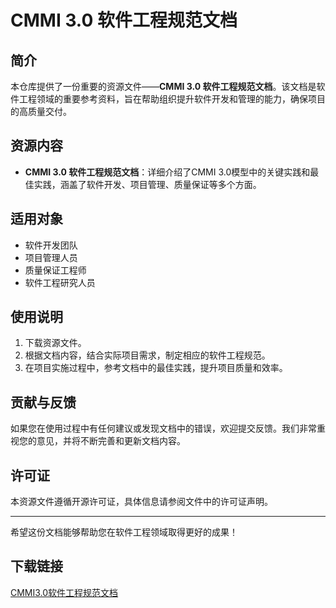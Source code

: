 # CMMI 3.0 软件工程规范文档

## 简介

本仓库提供了一份重要的资源文件——**CMMI 3.0 软件工程规范文档**。该文档是软件工程领域的重要参考资料，旨在帮助组织提升软件开发和管理的能力，确保项目的高质量交付。

## 资源内容

- **CMMI 3.0 软件工程规范文档**：详细介绍了CMMI 3.0模型中的关键实践和最佳实践，涵盖了软件开发、项目管理、质量保证等多个方面。

## 适用对象

- 软件开发团队
- 项目管理人员
- 质量保证工程师
- 软件工程研究人员

## 使用说明

1. 下载资源文件。
2. 根据文档内容，结合实际项目需求，制定相应的软件工程规范。
3. 在项目实施过程中，参考文档中的最佳实践，提升项目质量和效率。

## 贡献与反馈

如果您在使用过程中有任何建议或发现文档中的错误，欢迎提交反馈。我们非常重视您的意见，并将不断完善和更新文档内容。

## 许可证

本资源文件遵循开源许可证，具体信息请参阅文件中的许可证声明。

---

希望这份文档能够帮助您在软件工程领域取得更好的成果！

## 下载链接

[CMMI3.0软件工程规范文档](https://pan.quark.cn/s/917bf1a0f67e)